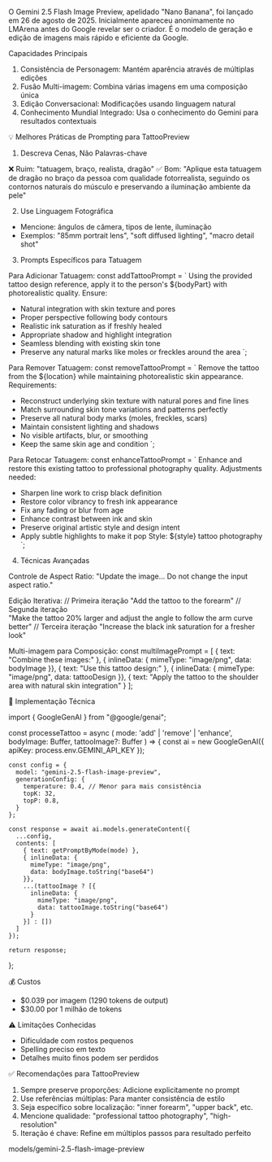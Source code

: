 O Gemini 2.5 Flash Image Preview, apelidado "Nano Banana", foi lançado em 26 de agosto de 2025. Inicialmente apareceu anonimamente no LMArena
  antes do Google revelar ser o criador. É o modelo de geração e edição de imagens mais rápido e eficiente da Google.

  Capacidades Principais

  1. Consistência de Personagem: Mantém aparência através de múltiplas edições
  2. Fusão Multi-imagem: Combina várias imagens em uma composição única
  3. Edição Conversacional: Modificações usando linguagem natural
  4. Conhecimento Mundial Integrado: Usa o conhecimento do Gemini para resultados contextuais

  💡 Melhores Práticas de Prompting para TattooPreview

  1. Descreva Cenas, Não Palavras-chave

  ❌ Ruim: "tatuagem, braço, realista, dragão"
  ✅ Bom: "Aplique esta tatuagem de dragão no braço da pessoa com qualidade fotorrealista, seguindo os contornos naturais do músculo e
  preservando a iluminação ambiente da pele"

  2. Use Linguagem Fotográfica

  - Mencione: ângulos de câmera, tipos de lente, iluminação
  - Exemplos: "85mm portrait lens", "soft diffused lighting", "macro detail shot"

  3. Prompts Específicos para Tatuagem

  Para Adicionar Tatuagem:
  const addTattooPrompt = `
  Using the provided tattoo design reference, apply it to the person's ${bodyPart} 
  with photorealistic quality. Ensure:
  - Natural integration with skin texture and pores
  - Proper perspective following body contours  
  - Realistic ink saturation as if freshly healed
  - Appropriate shadow and highlight integration
  - Seamless blending with existing skin tone
  - Preserve any natural marks like moles or freckles around the area
  `;

  Para Remover Tatuagem:
  const removeTattooPrompt = `
  Remove the tattoo from the ${location} while maintaining photorealistic skin appearance.
  Requirements:
  - Reconstruct underlying skin texture with natural pores and fine lines
  - Match surrounding skin tone variations and patterns perfectly
  - Preserve all natural body marks (moles, freckles, scars)
  - Maintain consistent lighting and shadows
  - No visible artifacts, blur, or smoothing
  - Keep the same skin age and condition
  `;

  Para Retocar Tatuagem:
  const enhanceTattooPrompt = `
  Enhance and restore this existing tattoo to professional photography quality.
  Adjustments needed:
  - Sharpen line work to crisp black definition
  - Restore color vibrancy to fresh ink appearance
  - Fix any fading or blur from age
  - Enhance contrast between ink and skin
  - Preserve original artistic style and design intent
  - Apply subtle highlights to make it pop
  Style: ${style} tattoo photography
  `;

  4. Técnicas Avançadas

  Controle de Aspect Ratio:
  "Update the image... Do not change the input aspect ratio."

  Edição Iterativa:
  // Primeira iteração
  "Add the tattoo to the forearm"
  // Segunda iteração  
  "Make the tattoo 20% larger and adjust the angle to follow the arm curve better"
  // Terceira iteração
  "Increase the black ink saturation for a fresher look"

  Multi-imagem para Composição:
  const multiImagePrompt = [
    { text: "Combine these images:" },
    { inlineData: { mimeType: "image/png", data: bodyImage }},
    { text: "Use this tattoo design:" },
    { inlineData: { mimeType: "image/png", data: tattooDesign }},
    { text: "Apply the tattoo to the shoulder area with natural skin integration" }
  ];

  🔧 Implementação Técnica

  import { GoogleGenAI } from "@google/genai";

  const processeTattoo = async (
    mode: 'add' | 'remove' | 'enhance',
    bodyImage: Buffer,
    tattooImage?: Buffer
  ) => {
    const ai = new GoogleGenAI({
      apiKey: process.env.GEMINI_API_KEY
    });

    const config = {
      model: "gemini-2.5-flash-image-preview",
      generationConfig: {
        temperature: 0.4, // Menor para mais consistência
        topK: 32,
        topP: 0.8,
      }
    };

    const response = await ai.models.generateContent({
      ...config,
      contents: [
        { text: getPromptByMode(mode) },
        { inlineData: {
          mimeType: "image/png",
          data: bodyImage.toString("base64")
        }},
        ...(tattooImage ? [{
          inlineData: {
            mimeType: "image/png",
            data: tattooImage.toString("base64")
          }
        }] : [])
      ]
    });

    return response;
  };

  💰 Custos

  - $0.039 por imagem (1290 tokens de output)
  - $30.00 por 1 milhão de tokens

  ⚠️ Limitações Conhecidas

  - Dificuldade com rostos pequenos
  - Spelling preciso em texto
  - Detalhes muito finos podem ser perdidos

  ✅ Recomendações para TattooPreview

  1. Sempre preserve proporções: Adicione explicitamente no prompt
  2. Use referências múltiplas: Para manter consistência de estilo
  3. Seja específico sobre localização: "inner forearm", "upper back", etc.
  4. Mencione qualidade: "professional tattoo photography", "high-resolution"
  5. Iteração é chave: Refine em múltiplos passos para resultado perfeito




  models/gemini-2.5-flash-image-preview